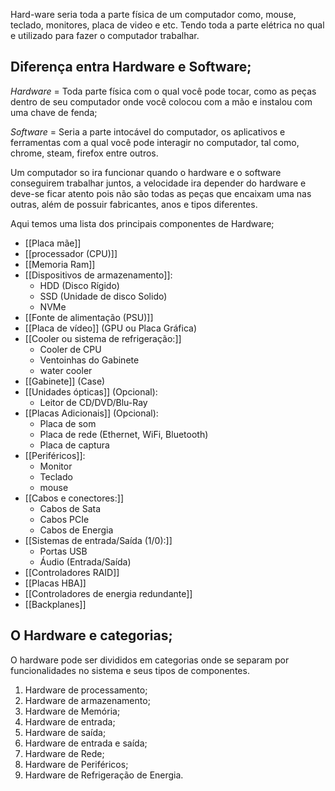 Hard-ware seria toda a parte física de um computador como, mouse, teclado, monitores, placa de video e etc. Tendo toda a parte elétrica no qual e utilizado para fazer o computador trabalhar.

## Diferença entra Hardware e Software;

*Hardware* = Toda parte física com o qual você pode tocar, como as peças dentro de seu computador onde você colocou com a mão e instalou com uma chave de fenda;

*Software* = Seria a parte intocável do computador, os aplicativos e ferramentas com a qual você pode interagir no computador, tal como, chrome, steam, firefox entre outros.

Um computador so ira funcionar quando o hardware e o software conseguirem trabalhar juntos, a velocidade ira depender do hardware e deve-se ficar atento pois não são todas as peças que encaixam uma nas outras, além de possuir fabricantes, anos e tipos diferentes.

Aqui temos uma lista dos principais componentes de Hardware;

- [[Placa mãe]]
- [[processador (CPU)]]
- [[Memoria Ram]]
- [[Dispositivos de armazenamento]]:
	- HDD (Disco Rígido)
	- SSD (Unidade de disco Solido)
	- NVMe
- [[Fonte de alimentação (PSU)]]
- [[Placa de vídeo]] (GPU ou Placa Gráfica)
- [[Cooler ou sistema de refrigeração:]]
	- Cooler de CPU
	- Ventoinhas do Gabinete
	- water cooler
- [[Gabinete]] (Case)
- [[Unidades ópticas]] (Opcional):
	- Leitor de CD/DVD/Blu-Ray
- [[Placas Adicionais]] (Opcional):
	- Placa de som
	- Placa de rede (Ethernet, WiFi, Bluetooth)
	- Placa de captura
- [[Periféricos]]:
	- Monitor
	- Teclado
	- mouse
- [[Cabos e conectores:]]
	- Cabos de Sata
	- Cabos PCIe
	- Cabos de Energia
- [[Sistemas de entrada/Saída (1/0):]]
	- Portas USB
	- Áudio (Entrada/Saída)
- [[Controladores RAID]]
- [[Placas HBA]]
- [[Controladores de energia redundante]]
- [[Backplanes]]

## O Hardware e categorias;

O hardware pode ser divididos em categorias onde se separam por funcionalidades no sistema e seus tipos de componentes.

1. Hardware de processamento;
2. Hardware de armazenamento;
3. Hardware de Memória;
4. Hardware de entrada;
5. Hardware de saída;
6. Hardware de entrada e saída;
7. Hardware de Rede;
8. Hardware de Periféricos;
9. Hardware de Refrigeração de Energia.